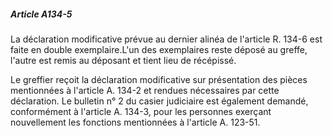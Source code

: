 ##### Article A134-5

La déclaration modificative prévue au dernier alinéa de l'article R. 134-6 est faite en double exemplaire.L'un des exemplaires reste déposé au greffe, l'autre est remis au déposant et tient lieu de récépissé.

Le greffier reçoit la déclaration modificative sur présentation des pièces mentionnées à l'article A. 134-2 et rendues nécessaires par cette déclaration. Le bulletin n° 2 du casier judiciaire est également demandé, conformément à l'article A. 134-3, pour les personnes exerçant nouvellement les fonctions mentionnées à l'article A. 123-51.

